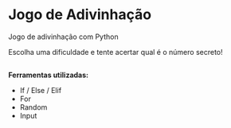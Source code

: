 # Jogo de Adivinhação


Jogo de adivinhação com Python

Escolha uma dificuldade e tente acertar qual é o número secreto!

##

**Ferramentas utilizadas:**
* If  / Else / Elif
* For
* Random
* Input
